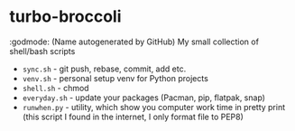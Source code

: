 # turbo-broccoli
:godmode: (Name autogenerated by GitHub) My small collection of shell/bash scripts

- `sync.sh` - git push, rebase, commit, add etc.
- `venv.sh` - personal setup venv for Python projects
- `shell.sh` - chmod
- `everyday.sh` - update your packages (Pacman, pip, flatpak, snap)
- `runwhen.py` - utility, which show you computer work time in pretty print (this script I found in the internet, I only format file to PEP8)
